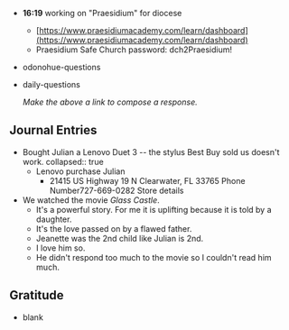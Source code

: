 - **16:19**  working on "Praesidium" for diocese
	- [https://www.praesidiumacademy.com/learn/dashboard](https://www.praesidiumacademy.com/learn/dashboard)
	- Praesidium Safe Church
	  password: dch2Praesidium!
- odonohue-questions
- daily-questions
  
  *Make the above a link to compose a response.*
## Journal Entries
- Bought Julian a Lenovo Duet 3 -- the stylus Best Buy sold us doesn't work.
  collapsed:: true
	- Lenovo purchase Julian
		- 21415 US Highway 19 N
		  Clearwater, FL 33765
		  Phone Number727-669-0282
		  Store details
- We watched the movie *Glass Castle*.
	- It's a powerful story. For me it is uplifting because it is told by a daughter.
	- It's the love passed on by a flawed father.
	- Jeanette was the 2nd child like Julian is 2nd.
	- I love him so.
	- He didn't respond too much to the movie so I couldn't read him much.
## Gratitude
- blank